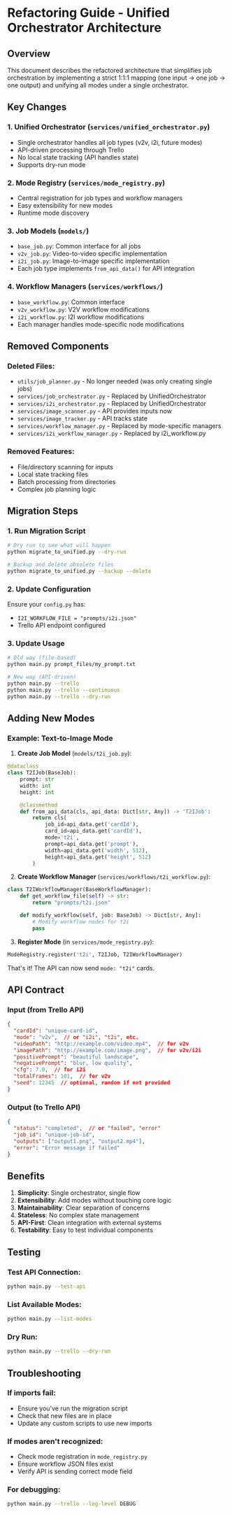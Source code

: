 # Refactoring Guide - Unified Orchestrator Architecture

## Overview

This document describes the refactored architecture that simplifies job orchestration by implementing a strict 1:1:1 mapping (one input → one job → one output) and unifying all modes under a single orchestrator.

## Key Changes

### 1. **Unified Orchestrator** (`services/unified_orchestrator.py`)
- Single orchestrator handles all job types (v2v, i2i, future modes)
- API-driven processing through Trello
- No local state tracking (API handles state)
- Supports dry-run mode

### 2. **Mode Registry** (`services/mode_registry.py`)
- Central registration for job types and workflow managers
- Easy extensibility for new modes
- Runtime mode discovery

### 3. **Job Models** (`models/`)
- `base_job.py`: Common interface for all jobs
- `v2v_job.py`: Video-to-video specific implementation
- `i2i_job.py`: Image-to-image specific implementation
- Each job type implements `from_api_data()` for API integration

### 4. **Workflow Managers** (`services/workflows/`)
- `base_workflow.py`: Common interface
- `v2v_workflow.py`: V2V workflow modifications
- `i2i_workflow.py`: I2I workflow modifications
- Each manager handles mode-specific node modifications

## Removed Components

### Deleted Files:
- `utils/job_planner.py` - No longer needed (was only creating single jobs)
- `services/job_orchestrator.py` - Replaced by UnifiedOrchestrator
- `services/i2i_orchestrator.py` - Replaced by UnifiedOrchestrator
- `services/image_scanner.py` - API provides inputs now
- `services/image_tracker.py` - API tracks state
- `services/workflow_manager.py` - Replaced by mode-specific managers
- `services/i2i_workflow_manager.py` - Replaced by i2i_workflow.py

### Removed Features:
- File/directory scanning for inputs
- Local state tracking files
- Batch processing from directories
- Complex job planning logic

## Migration Steps

### 1. Run Migration Script
```bash
# Dry run to see what will happen
python migrate_to_unified.py --dry-run

# Backup and delete obsolete files
python migrate_to_unified.py --backup --delete
```

### 2. Update Configuration
Ensure your `config.py` has:
- `I2I_WORKFLOW_FILE = "prompts/i2i.json"`
- Trello API endpoint configured

### 3. Update Usage
```bash
# Old way (file-based)
python main.py prompt_files/my_prompt.txt

# New way (API-driven)
python main.py --trello
python main.py --trello --continuous
python main.py --trello --dry-run
```

## Adding New Modes

### Example: Text-to-Image Mode

1. **Create Job Model** (`models/t2i_job.py`):
```python
@dataclass
class T2IJob(BaseJob):
    prompt: str
    width: int
    height: int

    @classmethod
    def from_api_data(cls, api_data: Dict[str, Any]) -> 'T2IJob':
        return cls(
            job_id=api_data.get('cardId'),
            card_id=api_data.get('cardId'),
            mode='t2i',
            prompt=api_data.get('prompt'),
            width=api_data.get('width', 512),
            height=api_data.get('height', 512)
        )
```

2. **Create Workflow Manager** (`services/workflows/t2i_workflow.py`):
```python
class T2IWorkflowManager(BaseWorkflowManager):
    def get_workflow_file(self) -> str:
        return "prompts/t2i.json"

    def modify_workflow(self, job: BaseJob) -> Dict[str, Any]:
        # Modify workflow nodes for t2i
        pass
```

3. **Register Mode** (in `services/mode_registry.py`):
```python
ModeRegistry.register('t2i', T2IJob, T2IWorkflowManager)
```

That's it! The API can now send `mode: "t2i"` cards.

## API Contract

### Input (from Trello API)
```json
{
  "cardId": "unique-card-id",
  "mode": "v2v",  // or "i2i", "t2i", etc.
  "videoPath": "http://example.com/video.mp4",  // for v2v
  "imagePath": "http://example.com/image.png",  // for v2v/i2i
  "positivePrompt": "beautiful landscape",
  "negativePrompt": "blur, low quality",
  "cfg": 7.0,  // for i2i
  "totalFrames": 101,  // for v2v
  "seed": 12345  // optional, random if not provided
}
```

### Output (to Trello API)
```json
{
  "status": "completed",  // or "failed", "error"
  "job_id": "unique-job-id",
  "outputs": ["output1.png", "output2.mp4"],
  "error": "Error message if failed"
}
```

## Benefits

1. **Simplicity**: Single orchestrator, single flow
2. **Extensibility**: Add modes without touching core logic
3. **Maintainability**: Clear separation of concerns
4. **Stateless**: No complex state management
5. **API-First**: Clean integration with external systems
6. **Testability**: Easy to test individual components

## Testing

### Test API Connection:
```bash
python main.py --test-api
```

### List Available Modes:
```bash
python main.py --list-modes
```

### Dry Run:
```bash
python main.py --trello --dry-run
```

## Troubleshooting

### If imports fail:
- Ensure you've run the migration script
- Check that new files are in place
- Update any custom scripts to use new imports

### If modes aren't recognized:
- Check mode registration in `mode_registry.py`
- Ensure workflow JSON files exist
- Verify API is sending correct mode field

### For debugging:
```bash
python main.py --trello --log-level DEBUG
```